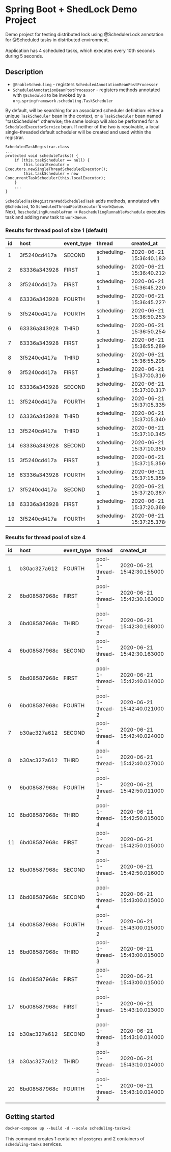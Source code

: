 # Spring Boot + ShedLock Demo Project
Demo project for testing distributed lock using @SchedulerLock annotation for @Scheduled tasks in distributed environment.<br/><br/>
Application has 4 scheduled tasks, which executes every 10th seconds during 5 seconds.

## Description
- `@EnableScheduling` - registers `ScheduledAnnotationBeanPostProcessor`<br/>
- `ScheduledAnnotationBeanPostProcessor` - registers methods annotated with `@Scheduled`
to be invoked by a `org.springframework.scheduling.TaskScheduler`

By default, will be searching for an associated scheduler definition: either a unique `TaskScheduler` bean in the context, or a `TaskScheduler` bean named "taskScheduler" otherwise; the same lookup will also be performed for a `ScheduledExecutorService` bean. If neither of the two is resolvable, a local single-threaded default scheduler will be created and used within the registrar.
```text
ScheduledTaskRegistrar.class
...
protected void scheduleTasks() {
    if (this.taskScheduler == null) {
	    this.localExecutor = Executors.newSingleThreadScheduledExecutor();
	    this.taskScheduler = new ConcurrentTaskScheduler(this.localExecutor);
    }
    ...
}
```
`ScheduledTaskRegistrar#addScheduledTask` adds methods, annotated with `@Scheduled`, to `ScheduledThreadPoolExecutor`'s `workQueue`.<br/>
Next, `ReschedulingRunnable#run` -> `ReschedulingRunnable#schedule` executes task and adding new task to `workQueue`.

### Results for thread pool of size 1 (default)
| id | host | event\_type | thread | created\_at |
| :--- | :--- | :--- | :--- | :--- |
| 1 | 3f5240cd417a | SECOND | scheduling-1 | 2020-06-21 15:36:40.183000 |
| 2 | 63336a343928 | FIRST | scheduling-1 | 2020-06-21 15:36:40.212000 |
| 3 | 3f5240cd417a | FIRST | scheduling-1 | 2020-06-21 15:36:45.220000 |
| 4 | 63336a343928 | FOURTH | scheduling-1 | 2020-06-21 15:36:45.227000 |
| 5 | 3f5240cd417a | FOURTH | scheduling-1 | 2020-06-21 15:36:50.253000 |
| 6 | 63336a343928 | THIRD | scheduling-1 | 2020-06-21 15:36:50.254000 |
| 7 | 63336a343928 | FIRST | scheduling-1 | 2020-06-21 15:36:55.289000 |
| 8 | 3f5240cd417a | THIRD | scheduling-1 | 2020-06-21 15:36:55.295000 |
| 9 | 3f5240cd417a | FIRST | scheduling-1 | 2020-06-21 15:37:00.316000 |
| 10 | 63336a343928 | SECOND | scheduling-1 | 2020-06-21 15:37:00.317000 |
| 11 | 3f5240cd417a | FOURTH | scheduling-1 | 2020-06-21 15:37:05.335000 |
| 12 | 63336a343928 | THIRD | scheduling-1 | 2020-06-21 15:37:05.340000 |
| 13 | 3f5240cd417a | THIRD | scheduling-1 | 2020-06-21 15:37:10.345000 |
| 14 | 63336a343928 | SECOND | scheduling-1 | 2020-06-21 15:37:10.350000 |
| 15 | 3f5240cd417a | FIRST | scheduling-1 | 2020-06-21 15:37:15.356000 |
| 16 | 63336a343928 | FOURTH | scheduling-1 | 2020-06-21 15:37:15.359000 |
| 17 | 3f5240cd417a | SECOND | scheduling-1 | 2020-06-21 15:37:20.367000 |
| 18 | 63336a343928 | FIRST | scheduling-1 | 2020-06-21 15:37:20.368000 |
| 19 | 3f5240cd417a | FOURTH | scheduling-1 | 2020-06-21 15:37:25.378000 |

### Results for thread pool of size 4
| id | host | event\_type | thread | created\_at |
| :--- | :--- | :--- | :--- | :--- |
| 1 | b30ac327a612 | FOURTH | pool-1-thread-3 | 2020-06-21 15:42:30.155000 |
| 2 | 6bd08587968c | FIRST | pool-1-thread-1 | 2020-06-21 15:42:30.163000 |
| 3 | 6bd08587968c | THIRD | pool-1-thread-3 | 2020-06-21 15:42:30.168000 |
| 4 | 6bd08587968c | SECOND | pool-1-thread-4 | 2020-06-21 15:42:30.163000 |
| 5 | 6bd08587968c | FIRST | pool-1-thread-1 | 2020-06-21 15:42:40.014000 |
| 6 | 6bd08587968c | FOURTH | pool-1-thread-2 | 2020-06-21 15:42:40.021000 |
| 7 | b30ac327a612 | SECOND | pool-1-thread-4 | 2020-06-21 15:42:40.024000 |
| 8 | b30ac327a612 | THIRD | pool-1-thread-1 | 2020-06-21 15:42:40.027000 |
| 9 | 6bd08587968c | FOURTH | pool-1-thread-2 | 2020-06-21 15:42:50.011000 |
| 10 | 6bd08587968c | THIRD | pool-1-thread-4 | 2020-06-21 15:42:50.015000 |
| 11 | 6bd08587968c | FIRST | pool-1-thread-3 | 2020-06-21 15:42:50.015000 |
| 12 | 6bd08587968c | SECOND | pool-1-thread-1 | 2020-06-21 15:42:50.016000 |
| 13 | 6bd08587968c | SECOND | pool-1-thread-4 | 2020-06-21 15:43:00.015000 |
| 14 | 6bd08587968c | FOURTH | pool-1-thread-2 | 2020-06-21 15:43:00.015000 |
| 15 | 6bd08587968c | THIRD | pool-1-thread-3 | 2020-06-21 15:43:00.015000 |
| 16 | 6bd08587968c | FIRST | pool-1-thread-1 | 2020-06-21 15:43:00.015000 |
| 17 | 6bd08587968c | FIRST | pool-1-thread-3 | 2020-06-21 15:43:10.013000 |
| 19 | b30ac327a612 | SECOND | pool-1-thread-3 | 2020-06-21 15:43:10.014000 |
| 18 | b30ac327a612 | THIRD | pool-1-thread-1 | 2020-06-21 15:43:10.014000 |
| 20 | 6bd08587968c | FOURTH | pool-1-thread-2 | 2020-06-21 15:43:10.014000 |


## Getting started
`docker-compose up --build -d --scale scheduling-tasks=2`<br/><br/>
This command creates 1 container of `postgres` and 2 containers of `scheduling-tasks` services.<br/>

